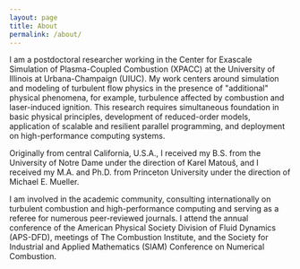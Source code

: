 ```yaml
---
layout: page
title: About
permalink: /about/
---
```


I am a postdoctoral researcher working in the Center for Exascale Simulation of Plasma-Coupled Combustion (XPACC) at the University of Illinois at Urbana-Champaign (UIUC). My work centers around simulation and modeling of turbulent flow physics in the presence of "additional" physical phenomena, for example, turbulence affected by combustion and laser-induced ignition. This research requires simultaneous foundation in basic physical principles, development of reduced-order models, application of scalable and resilient parallel programming, and deployment on high-performance computing systems.

Originally from central California, U.S.A., I received my B.S. from the University of Notre Dame under the direction of Karel Matouš, and I received my M.A. and Ph.D. from Princeton University under the direction of Michael E. Mueller.

I am involved in the academic community, consulting internationally on turbulent combustion and high-performance computing and serving as a referee for numerous peer-reviewed journals. I attend the annual conference of the American Physical Society Division of Fluid Dynamics (APS-DFD), meetings of The Combustion Institute, and the Society for Industrial and Applied Mathematics (SIAM) Conference on Numerical Combustion.
